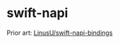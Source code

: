 # swift-napi

Prior art: [LinusU/swift-napi-bindings](https://github.com/LinusU/swift-napi-bindings)
